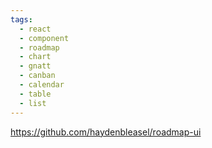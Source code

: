 ```yaml
---
tags:
  - react
  - component
  - roadmap
  - chart
  - gnatt
  - canban
  - calendar
  - table
  - list
---
```

https://github.com/haydenbleasel/roadmap-ui

